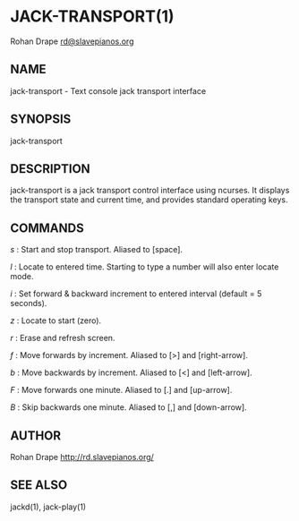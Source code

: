 JACK-TRANSPORT(1)
=================
Rohan Drape <rd@slavepianos.org>


NAME
----
jack-transport - Text console jack transport interface

SYNOPSIS
--------
jack-transport

DESCRIPTION
-----------
jack-transport is a jack transport control interface using
ncurses.  It displays the transport state and current time, and
provides standard operating keys.

COMMANDS
--------
*s*
:   Start and stop transport.  Aliased to [space].

*l*
:   Locate  to  entered  time.   Starting to type a number will also
    enter locate mode.

*i*
:   Set forward & backward increment to entered interval (default = 5 seconds).

*z*
:   Locate to start (zero).

*r*
:   Erase and refresh screen.

*f*
:   Move forwards by increment.  Aliased to [>] and [right-arrow].

*b*
:   Move backwards by increment.  Aliased to [<] and [left-arrow].

*F*
:   Move forwards one minute.  Aliased to [.] and [up-arrow].

*B*
:   Skip backwards one minute.  Aliased to [,] and [down-arrow].

AUTHOR
------
Rohan Drape <http://rd.slavepianos.org/>

SEE ALSO
--------
jackd(1), jack-play(1)
